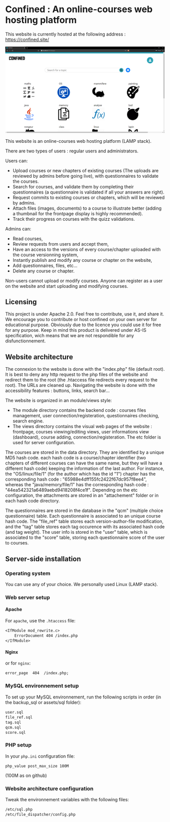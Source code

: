 # Confined : An online-courses web hosting platform



This website is currently hosted at the following address : https://confined.site/

![frontpage](/assets/frontpage.PNG)

This website is an online-courses web hosting platform (LAMP stack).

There are two types of users : regular users and administrators.

Users can:
* Upload courses or new chapters of existing courses (The uploads are reviewed by admins before going live), with questionnaires to validate the courses.
* Search for courses, and validate them by completing their questionnaires (a questionnaire is validated if all your answers are right).
* Request commits to existing courses or chapters, which will be reviewed by admins.
* Attach files (images, documents) to a course to illustrate better (adding a thumbnail for the frontpage display is highly recommended).
* Track their progress on courses with the quizz validations.

Admins can:
* Read courses,
* Review requests from users and accept them,
* Have an access to the versions of every course/chapter uploaded with the course versionning system,
* Instantly publish and modify any course or chapter on the website,
* Add questionnaires, files, etc...
* Delete any course or chapter.

Non-users cannot upload or modify courses. Anyone can register as a user on the website and start uploading and modifying courses.

## Licensing

This project is under Apache 2.0. Feel free to contribute, use it, and share it. We encourage you to contribute or host confined on your own server for educational purpose. Obviously due to the licence you could use it for free for any purpose. Keep in mind this product is delivered under AS-IS specification, wich means that we are not respondible for any disfunctionnement.

## Website architecture


The connexion to the website is done with the "index.php" file (default root). It is best to deny any http request to the php files of the website and redirect them to the root (the .htaccess file redirects every request to the root). The URLs are cleaned up. Navigating the website is done with the accessibility features : buttons, links, search bar...

The website is organized in an module/views style: 
* The module directory contains the backend code : courses files management, user connection/registeration, questionnaires checking, search engine.
* The views directory contains the visual web pages of the website : frontpage, courses viewing/editing views, user informations view (dashboard), course adding, connection/registeration.
The etc folder is used for server configuration.

The courses are stored in the data directory. They are identified by a unique MD5 hash code. each hash code is a course/chapter identifier (two chapters of different courses can have the same name, but they will have a different hash code) keeping the information of the last author. For instance, the "OS/linux/file/1" (for the author which has the id "1") chapter has the corresponding hash code : "65988e4dff155fc2422f67dc957f8ee4", whereas the "java/memory/file/1" has the corresponding hash code : "44ea542321a6489aebd9418208f4ce1f".
Depending on the etc configuration, the attachments are stored in an "attachement" folder or in each hash code directory.

The questionnaires are stored in the database in the "qcm" (multiple choice questionnaire) table. Each questionnaire is associated to an unique course hash code.
The "file_ref" table stores each version-author-file modification, and the "tag" table stores each tag occurence with its associated hash code (and tag weight).
The user info is stored in the "user" table, which is associated to the "score" table, storing each questionnaire score of the user to courses.


## Server-side installation


### Operating system

You can use any of your choice. We personally used Linux (LAMP stack).

### Web server setup

#### Apache
For `apache`, use the `.htaccess` file:
```
<IfModule mod_rewrite.c>
    ErrorDocument 404 /index.php
</IfModule>
```
#### Nginx
or for `nginx`:
```
error_page  404  /index.php;
```

### MySQL environnement setup

To set up your MySQL environnement, run the following scripts in order (in the backup_sql or assets/sql folder):
```
user.sql
file_ref.sql
tag.sql
qcm.sql
score.sql
```

### PHP setup

In your `php.ini` configuration file:

```
php_value post_max_size 100M
```
(100M as on github)

### Website architecture configuration

Tweak the environnement variables with the following files:
```
/etc/sql.php
/etc/file_dispatcher/config.php
```



